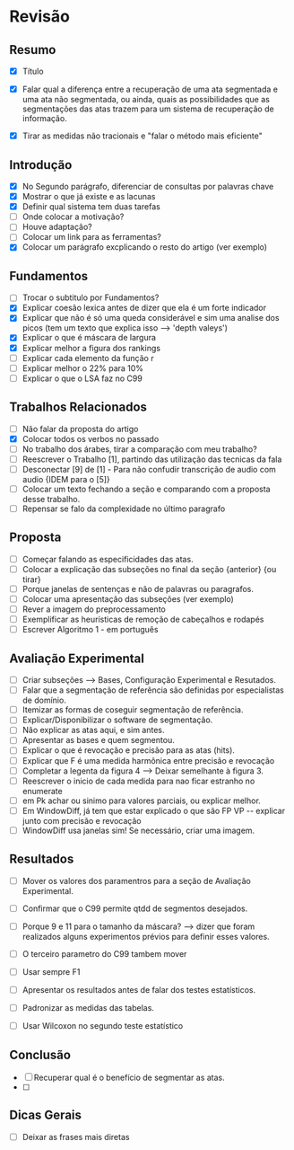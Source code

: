 
# Revisão

## Resumo
  - [x] Título
  - [x] Falar qual a diferença entre a recuperação de uma ata segmentada e uma ata não segmentada, ou ainda, quais as possibilidades que as segmentações das atas trazem para um sistema de recuperação de informação.
  - [x] Tirar as medidas não tracionais e "falar o método mais eficiente"


## Introdução
  - [x] No Segundo parágrafo, diferenciar de consultas por palavras chave
  - [x] Mostrar o que já existe e as lacunas
  - [x] Definir qual sistema tem duas tarefas
  - [ ] Onde colocar a motivação?
  - [ ] Houve adaptação?
  - [ ] Colocar um link para as ferramentas?
  - [x] Colocar um parágrafo excplicando o resto do artigo (ver exemplo)

## Fundamentos
  - [ ] Trocar o subtitulo por Fundamentos?
  - [x] Explicar coesão lexica antes de dizer que ela é um forte indicador
  - [x] Explicar que não é só uma queda considerável e sim uma analise dos picos (tem um texto que explica isso --> 'depth valeys')
  - [x] Explicar o que é máscara de largura
  - [x] Explicar melhor a figura dos rankings
  - [ ] Explicar cada elemento da função r
  - [ ] Explicar melhor o 22% para 10%
  - [ ] Explicar o que o LSA faz no C99

## Trabalhos Relacionados
  - [ ] Não falar da proposta do artigo
  - [x] Colocar todos os verbos no passado
  - [ ] No trabalho dos árabes, tirar a comparação com meu trabalho?
  - [ ] Reescrever o Trabalho [1], partindo das utilização das tecnicas da fala
  - [ ] Desconectar [9] de [1] - Para não confudir transcrição de audio com audio {IDEM para o [5]}
  - [ ] Colocar um texto fechando a seção e comparando com a proposta desse trabalho.
  - [ ] Repensar se falo da complexidade no último paragrafo

## Proposta
  - [ ] Começar falando as especificidades das atas.
  - [ ] Colocar a explicação das subseções no final da seção {anterior} {ou tirar}
  - [ ] Porque janelas de sentenças e não de palavras ou paragrafos.
  - [ ] Colocar uma apresentação das subseções (ver exemplo)
  - [ ] Rever a imagem do preprocessamento
  - [ ] Exemplificar as heurísticas de remoção de cabeçalhos e rodapés
  - [ ] Escrever Algoritmo 1 - em português

## Avaliação Experimental
  - [ ] Criar subseções --> Bases, Configuração Experimental e Resutados.
  - [ ] Falar que a segmentação de referência são definidas por especialistas de domínio.
  - [ ] Itemizar as formas de coseguir segmentação de referência.
  - [ ] Explicar/Disponibilizar o software de segmentação.
  - [ ] Não explicar as atas aqui, e sim antes.
  - [ ] Apresentar as bases e quem segmentou.
  - [ ] Explicar o que é revocação e precisão para as atas (hits).
  - [ ] Explicar que F é uma medida harmônica entre precisão e revocação
  - [ ] Completar a legenta da figura 4 --> Deixar semelhante à figura 3.
  - [ ] Reescrever o inicio de cada medida para nao ficar estranho no enumerate
  - [ ] em Pk achar ou sinimo para valores parciais, ou explicar melhor.
  - [ ] Em WindowDiff, já tem que estar explicado o que são FP VP -- explicar junto com precisão e revocação
  - [ ] WindowDiff usa janelas sim! Se necessário, criar uma imagem.

##  Resultados
  - [ ] Mover os valores dos paramentros para a seção de Avaliação Experimental.
  - [ ] Confirmar que o C99 permite qtdd de segmentos desejados.
  - [ ] Porque 9 e 11 para o tamanho da máscara? --> dizer que foram realizados alguns experimentos prévios para definir esses valores.
  - [ ] O terceiro parametro do C99 tambem mover
  - [ ] Usar sempre F1
  - [ ] Apresentar os resultados antes de falar dos testes estatísticos.
  - [ ] Padronizar as medidas das tabelas.
  - [ ] Usar Wilcoxon no segundo teste estatístico


## Conclusão
  - [ ] Recuperar qual é o benefício de segmentar as atas.
  - [ ] 

## Dicas Gerais
  - [ ] Deixar as frases mais diretas















